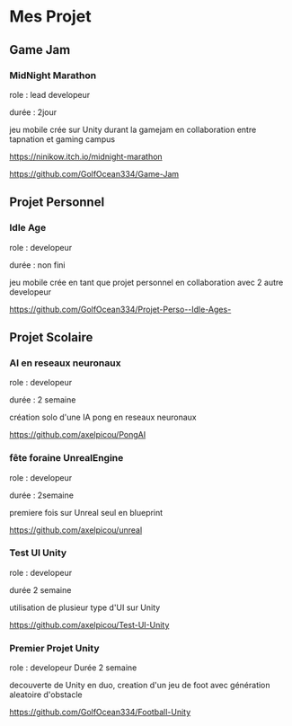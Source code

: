 # Mes Projet 
## Game Jam
### MidNight Marathon

role : lead developeur

durée : 2jour

jeu mobile crée sur Unity durant la gamejam en collaboration entre tapnation et gaming campus 

https://ninikow.itch.io/midnight-marathon

https://github.com/GolfOcean334/Game-Jam

## Projet Personnel

### Idle Age

role : developeur 

durée : non fini

jeu mobile crée en tant que projet personnel en collaboration avec 2 autre developeur 

https://github.com/GolfOcean334/Projet-Perso--Idle-Ages-

## Projet Scolaire

### AI en reseaux neuronaux

role : developeur

durée : 2 semaine

création solo d'une IA pong en reseaux neuronaux

https://github.com/axelpicou/PongAI

### fête foraine UnrealEngine

 role : developeur
 
 durée : 2semaine

 premiere fois sur Unreal seul en blueprint

 https://github.com/axelpicou/unreal

 ### Test UI Unity

 role : developeur
 
 durée 2 semaine 

 utilisation de plusieur type d'UI sur Unity

 https://github.com/axelpicou/Test-UI-Unity

 ### Premier Projet Unity

 role : developeur 
 Durée 2 semaine

decouverte de Unity en duo, creation d'un jeu de foot avec génération aleatoire d'obstacle 

https://github.com/GolfOcean334/Football-Unity

